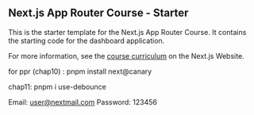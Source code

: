 ## Next.js App Router Course - Starter

This is the starter template for the Next.js App Router Course. It contains the starting code for the dashboard application.

For more information, see the [course curriculum](https://nextjs.org/learn) on the Next.js Website.



for ppr (chap10) : pnpm install next@canary

chap11: pnpm i use-debounce



Email: user@nextmail.com
Password: 123456


